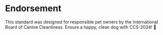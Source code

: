 # **Endorsement**  
This standard was designed for responsible pet owners by the International Board of Canine Cleanliness. Ensure a happy, clean dog with CCS-2024! 🐾
